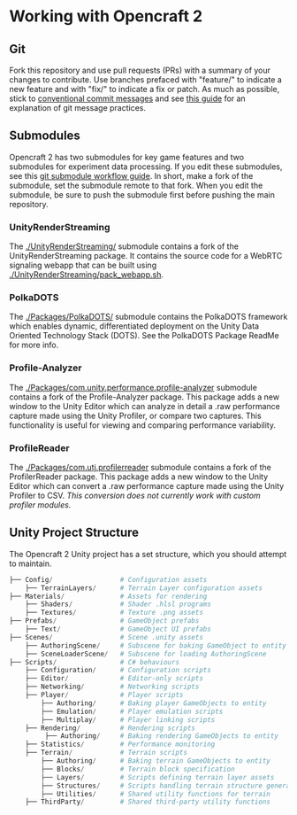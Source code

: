 # Working with Opencraft 2

## Git
Fork this repository and use pull requests (PRs) with a summary of your changes to contribute. Use branches prefaced with
"feature/" to indicate a new feature and with "fix/" to indicate a fix or patch. As much as possible,
stick to [conventional commit messages](https://www.conventionalcommits.org/en/v1.0.0/) and see
[this guide](https://cbea.ms/git-commit/) for an explanation of git message practices.

## Submodules
Opencraft 2 has two submodules for key game features and two submodules for experiment data processing.
If you edit these submodules, see this [git submodule workflow guide]("https://www.atlassian.com/git/articles/core-concept-workflows-and-tips#possible-workflows").
In short, make a fork of the submodule, set the submodule remote to that fork. When you edit the submodule,
be sure to push the submodule first before pushing the main repository.

### UnityRenderStreaming
The [./UnityRenderStreaming/](https://github.com/JerritEic/UnityRenderStreaming) submodule contains a 
fork of the UnityRenderStreaming package. It contains the source code for a WebRTC signaling webapp that can be built
using [./UnityRenderStreaming/pack_webapp.sh](https://github.com/JerritEic/UnityRenderStreaming/blob/main/pack_webapp.sh).


### PolkaDOTS
The [./Packages/PolkaDOTS/](https://github.com/atlarge-research/PolkaDOTS) submodule contains the PolkaDOTS framework
which enables dynamic, differentiated deployment on the Unity Data Oriented Technology Stack (DOTS). See the PolkaDOTS 
Package ReadMe for more info.


### Profile-Analyzer
The [./Packages/com.unity.performance.profile-analyzer](https://github.com/JerritEic/com.unity.performance.profile-analyzer)
submodule contains a fork of the Profile-Analyzer package. This package adds a new window to the Unity Editor which
can analyze in detail a .raw performance capture made using the Unity Profiler, or compare two captures. This functionality 
is useful for viewing and comparing performance variability.

### ProfileReader
The [./Packages/com.utj.profilerreader](https://github.com/JerritEic/ProfilerReader)
submodule contains a fork of the ProfilerReader package. This package adds a new window to the Unity Editor which
can convert a .raw performance capture made using the Unity Profiler to CSV. _This conversion does not currently work
with custom profiler modules._


## Unity Project Structure
The Opencraft 2 Unity project has a set structure, which you should attempt to maintain. 
```python
├── Config/                 # Configuration assets
    ├── TerrainLayers/      # Terrain Layer configuration assets
├── Materials/              # Assets for rendering 
    ├── Shaders/            # Shader .hlsl programs
    ├── Textures/           # Texture .png assets
├── Prefabs/                # GameObject prefabs 
    ├── Text/               # GameObject UI prefabs 
├── Scenes/                 # Scene .unity assets
    ├── AuthoringScene/     # Subscene for baking GameObject to entity
    ├── SceneLoaderScene/   # Subscene for loading AuthoringScene
├── Scripts/                # C# behaviours
    ├── Configuration/      # Configuration scripts
    ├── Editor/             # Editor-only scripts
    ├── Networking/         # Networking scripts
    ├── Player/             # Player scripts
        ├── Authoring/      # Baking player GameObjects to entity
        ├── Emulation/      # Player emulation scripts
        ├── Multiplay/      # Player linking scripts
    ├── Rendering/          # Rendering scripts
         ├── Authoring/     # Baking rendering GameObjects to entity
    ├── Statistics/         # Performance monitoring
    ├── Terrain/            # Terrain scripts
        ├── Authoring/      # Baking terrain GameObjects to entity
        ├── Blocks/         # Terrain block specification
        ├── Layers/         # Scripts defining terrain layer assets
        ├── Structures/     # Scripts handling terrain structure generation
        ├── Utilities/      # Shared utility functions for terrain
    ├── ThirdParty/         # Shared third-party utility functions
```
